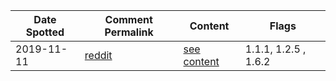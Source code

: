 | Date Spotted | Comment Permalink | Content | Flags |
|---|---|---| ---- |
| 2019-11-11 |  [reddit](https://old.reddit.com/r/Documentaries/comments/dutlxz/our_world_inside_the_hong_kong_protests_2019_for/f79nh0t/) | [see content](content/f79nh0t) | 1.1.1, 1.2.5 , 1.6.2 |

